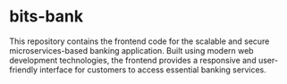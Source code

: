 # bits-bank
This repository contains the frontend code for the scalable and secure microservices-based banking application. Built using modern web development technologies, the frontend provides a responsive and user-friendly interface for customers to access essential banking services.
